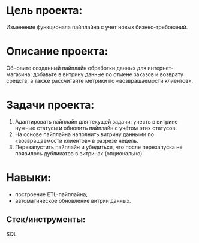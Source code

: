 # Цель проекта:
Изменение функционала пайплайна с учет новых бизнес-требований.

# Описание проекта:

Обновите созданный пайплайн обработки данных для интернет-магазина: добавьте в витрину данные по отмене заказов и возврату средств, а также рассчитайте метрики по «возвращаемости клиентов».

# Задачи проекта:

1. Адаптировать пайплайн для текущей задачи: учесть в витрине нужные статусы и обновить пайплайн с учётом этих статусов. 
2. На основе пайплайна наполнить витрину данными по «возвращаемости клиентов» в разрезе недель. 
3. Перезапустить пайплайн и убедиться, что после перезапуска не появилось дубликатов в витринах (опционально).

# Навыки:

- построение ETL-пайплайна;
- автоматическое обновление витрин данных.

## Стек/инструменты:
SQL
